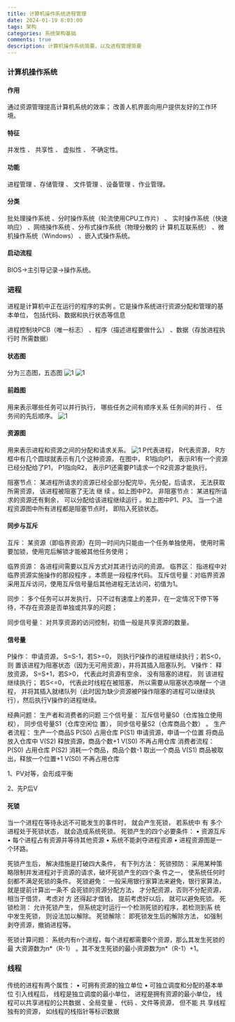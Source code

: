 ```yaml
---
title: 计算机操作系统进程管理
date: 2024-01-19 8:03:00
tags: 架构
categories: 系统架构基础
comments: true
description: 计算机操作系统简要，以及进程管理简要
---
```


### 计算机操作系统

#### 作用
通过资源管理提高计算机系统的效率； 改善人机界面向用户提供友好的工作环境。
#### 特征
并发性 、 共享性 、 虚拟性 、 不确定性。
#### 功能
进程管理 、存储管理 、 文件管理 、设备管理 、作业管理。
#### 分类
批处理操作系统 、分时操作系统（轮流使用CPU工作片） 、
实时操作系统（快速响应） 、网络操作系统 、分布式操作系统（物理分散的
计 算机互联系统） 、微机操作系统（Windows） 、嵌入式操作系统。
#### 启动流程
BIOS->主引导记录->操作系统。

### 进程

进程是计算机中正在运行的程序的实例 。它是操作系统进行资源分配和管理的基本单位， 包括代码、数据和执行状态等信息

进程控制块PCB（唯一标志） 、程序（描述进程要做什么） 、数据（存放进程执行时 所需数据）

#### 状态图
分为三态图，五态图
![1](1.jpg)
![1](2.jpg)
#### 前趋图
用来表示哪些任务可以并行执行， 哪些任务之间有顺序关系
任务间的并行 、 任务间的先后顺序。
![1](3.jpg)
#### 资源图
用来表示进程和资源之间的分配和请求关系。
![1](4.jpg)
P代表进程， R代表资源， R方框中有几个圆球就表示有几个这种资源， 在图中， R1指向P1， 表示R1有一个资源已经分配给了P1， P1指向R2， 表示P1还需要P1请求一个R2资源才能执行。

阻塞节点： 某进程所请求的资源已经全部分配完毕，先分配，后请求， 无法获取所需资源， 该进程被阻塞了无法
继 续 。如上图中P2。
非阻塞节点： 某进程所请求的资源还有剩余， 可以分配给该进程继续运行 。如上图中P1、P3。
当一个进程资源图中所有进程都是阻塞节点时， 即陷入死锁状态。

#### 同步与互斥
互斥： 某资源（即临界资源）在同一时间内只能由一个任务单独使用， 使用时需要加锁，使用完后解锁才能被其他任务使用；

临界资源： 各进程间需要以互斥方式对其进行访问的资源。
临界区： 指进程中对临界资源实施操作的那段程序 。本质是一段程序代码。
互斥信号量：对临界资源采用互斥访问，使用互斥信号量后其他进程无法访问，初值为1。



同步： 多个任务可以并发执行， 只不过有速度上的差异，在一定情况下停下等待，不存在资源是否单独或共享的问题；

同步信号量： 对共享资源的访问控制，初值一般是共享资源的数量。

#### 信号量

P操作： 申请资源， S=S-1，若S>=0， 则执行P操作的进程继续执行；若S<0， 则
置该进程为阻塞状态（因为无可用资源），并将其插入阻塞队列。
V操作： 释放资源， S=S+1，若S>0， 代表此时资源有空余， 没有阻塞的进程， 则
该进程继续执行； 若S<=0， 代表此时线程在被阻塞， 所以需要从阻塞状态唤醒一
个进程， 并将其插入就绪队列（此时因为缺少资源被P操作阻塞的进程可以继续执
行），然后执行V操作的进程继续。

经典问题： 生产者和消费者的问题
三个信号量： 互斥信号量S0（仓库独立使用权）， 同步信号量S1（仓库空闲位
置）， 同步信号量S2（仓库商品个数） 。
生产者流程： 
生产一个商品S
P(S0) 占用仓库
P(S1) 申请资源，申请一个位置
将商品放入仓库中
V(S2) 释放资源，商品个数+1
V(S0) 不再占用仓库
消费者流程：
P(S0) 占用仓库
P(S2) 消耗一个商品，商品个数-1
取出一个商品
V(S1) 商品被取出，释放一个位置+1
V(S0) 不再占用仓库

1、PV对等，会形成平衡 

2、先P后V

#### 死锁
当一个进程在等待永远不可能发生的事件时， 就会产生死锁， 若系统中
有 多个进程处于死锁状态， 就会造成系统死锁。
死锁产生的四个必要条件：
• 资源互斥
• 每个进程占有资源并等待其他资源
• 系统不能剥夺进程资源
• 进程资源图是一个环路。

死锁产生后， 解决措施是打破四大条件， 有下列方法：
死锁预防： 采用某种策略限制并发进程对于资源的请求，破坏死锁产生的四个条
件之一， 使系统任何时刻都不满足死锁的条件。
死锁避免： 一般采用银行家算法来避免，银行家算法， 就是提前计算出一条不
会死锁的资源分配方法， 才分配资源，否则不分配资源，相当于借贷， 考虑对
方 还得起才借钱， 提前考虑好以后， 就可以避免死锁。
死锁检测： 允许死锁产生， 但系统定时运行一个检测死锁的程序，若检测到系
统 中发生死锁， 则设法加以解除。
死锁解除： 即死锁发生后的解除方法， 如强制剥夺资源，撤销进程等。

死锁计算问题： 系统内有n个进程，每个进程都需要R个资源，那么其发生死锁的
最 大资源数为n*（R-1） 。其不发生死锁的最小资源数为n*（R-1）+1。

### 线程
传统的进程有两个属性：
• 可拥有资源的独立单位
• 可独立调度和分配的基本单位
引入线程后， 线程是独立调度的最小单位， 进程是拥有资源的最小单位，
线程可以共享进程的公共数据 、全局变量 、代码 、文件等资源， 但不能
共 享线程独有的资源， 如线程的栈指针等标识数据